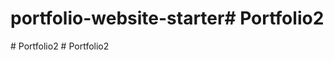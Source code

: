 # portfolio-website-starter#   P o r t f o l i o 2  
 #   P o r t f o l i o 2  
 #   P o r t f o l i o 2  
 